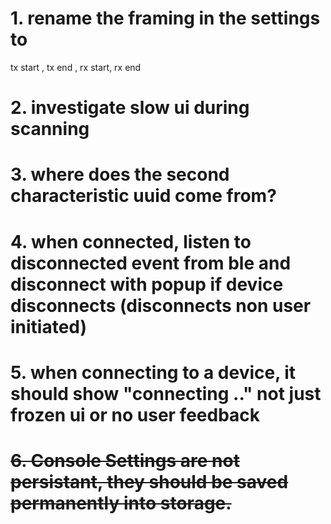 # 1. rename the framing in the settings to 
tx start , tx end , rx start, rx end

# 2. investigate slow ui during scanning

# 3. where does the second characteristic uuid come from? 

# 4. when connected, listen to disconnected event from ble and disconnect with popup if device disconnects (disconnects non user initiated)

# 5. when connecting to a device, it should show "connecting .." not just frozen ui or no user feedback

# ~~6. Console Settings are not persistant, they should be saved permanently into storage.~~